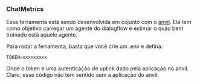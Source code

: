 ### ChatMetrics

Essa ferramenta está sendo desenvolvida em cojunto com o [anvil](https://anvil.works). Ela tem como objetivo carregar um
agente do dialogflow e estimar o quão bem treinado está aquele agente.

Para rodar a ferramenta, basta que você crie um .env e defina:
```
TOKEN=xxxxxxxxx
```
Onde o token é uma autenticação de uplink dado pela aplicação no anvil.
Claro, esse código não tem sentido sem a aplicação do anvil.